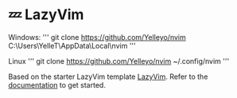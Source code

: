 # 💤 LazyVim

Windows:
'''
git clone https://github.com/Yelleyo/nvim C:\Users\YelleT\AppData\Local\nvim
'''

Linux
'''
git clone https://github.com/Yelleyo/nvim ~/.config/nvim
'''

Based on the starter LazyVim template [LazyVim](https://github.com/LazyVim/LazyVim).
Refer to the [documentation](https://lazyvim.github.io/installation) to get started.
